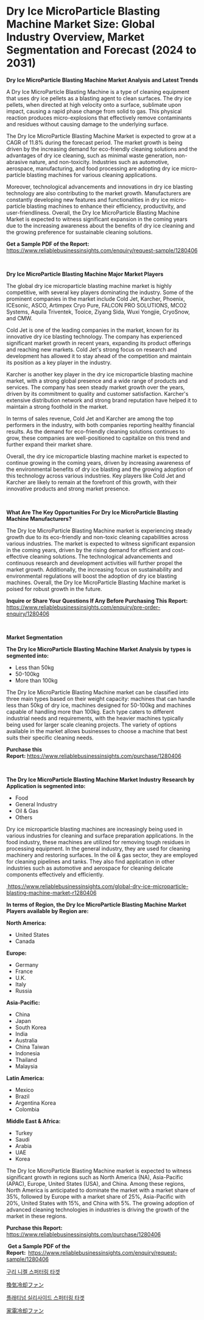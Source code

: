 <p><h1>Dry Ice MicroParticle Blasting Machine Market Size: Global Industry Overview, Market Segmentation and Forecast (2024 to 2031)</h1></p><p><strong>Dry Ice MicroParticle Blasting Machine Market Analysis and Latest Trends</strong></p>
<p><p>A Dry Ice MicroParticle Blasting Machine is a type of cleaning equipment that uses dry ice pellets as a blasting agent to clean surfaces. The dry ice pellets, when directed at high velocity onto a surface, sublimate upon impact, causing a rapid phase change from solid to gas. This physical reaction produces micro-explosions that effectively remove contaminants and residues without causing damage to the underlying surface.</p><p>The Dry Ice MicroParticle Blasting Machine Market is expected to grow at a CAGR of 11.8% during the forecast period. The market growth is being driven by the increasing demand for eco-friendly cleaning solutions and the advantages of dry ice cleaning, such as minimal waste generation, non-abrasive nature, and non-toxicity. Industries such as automotive, aerospace, manufacturing, and food processing are adopting dry ice micro-particle blasting machines for various cleaning applications.</p><p>Moreover, technological advancements and innovations in dry ice blasting technology are also contributing to the market growth. Manufacturers are constantly developing new features and functionalities in dry ice micro-particle blasting machines to enhance their efficiency, productivity, and user-friendliness. Overall, the Dry Ice MicroParticle Blasting Machine Market is expected to witness significant expansion in the coming years due to the increasing awareness about the benefits of dry ice cleaning and the growing preference for sustainable cleaning solutions.</p></p>
<p><strong>Get a Sample PDF of the Report:&nbsp;</strong> <a href="https://www.reliablebusinessinsights.com/enquiry/request-sample/1280406">https://www.reliablebusinessinsights.com/enquiry/request-sample/1280406</a></p>
<p>&nbsp;</p>
<p><strong>Dry Ice MicroParticle Blasting Machine Major Market Players</strong></p>
<p><p>The global dry ice microparticle blasting machine market is highly competitive, with several key players dominating the industry. Some of the prominent companies in the market include Cold Jet, Karcher, Phoenix, ICEsonic, ASCO, Artimpex Cryo Pure, FALCON PRO SOLUTIONS, MCO2 Systems, Aquila Triventek, Tooice, Ziyang Sida, Wuxi Yongjie, CryoSnow, and CMW.</p><p>Cold Jet is one of the leading companies in the market, known for its innovative dry ice blasting technology. The company has experienced significant market growth in recent years, expanding its product offerings and reaching new markets. Cold Jet's strong focus on research and development has allowed it to stay ahead of the competition and maintain its position as a key player in the industry.</p><p>Karcher is another key player in the dry ice microparticle blasting machine market, with a strong global presence and a wide range of products and services. The company has seen steady market growth over the years, driven by its commitment to quality and customer satisfaction. Karcher's extensive distribution network and strong brand reputation have helped it to maintain a strong foothold in the market.</p><p>In terms of sales revenue, Cold Jet and Karcher are among the top performers in the industry, with both companies reporting healthy financial results. As the demand for eco-friendly cleaning solutions continues to grow, these companies are well-positioned to capitalize on this trend and further expand their market share.</p><p>Overall, the dry ice microparticle blasting machine market is expected to continue growing in the coming years, driven by increasing awareness of the environmental benefits of dry ice blasting and the growing adoption of this technology across various industries. Key players like Cold Jet and Karcher are likely to remain at the forefront of this growth, with their innovative products and strong market presence.</p></p>
<p>&nbsp;</p>
<p><strong>What Are The Key Opportunities For Dry Ice MicroParticle Blasting Machine Manufacturers?</strong></p>
<p><p>The Dry Ice MicroParticle Blasting Machine market is experiencing steady growth due to its eco-friendly and non-toxic cleaning capabilities across various industries. The market is expected to witness significant expansion in the coming years, driven by the rising demand for efficient and cost-effective cleaning solutions. The technological advancements and continuous research and development activities will further propel the market growth. Additionally, the increasing focus on sustainability and environmental regulations will boost the adoption of dry ice blasting machines. Overall, the Dry Ice MicroParticle Blasting Machine market is poised for robust growth in the future.</p></p>
<p><strong>Inquire or Share Your Questions If Any Before Purchasing This Report:</strong> <a href="https://www.reliablebusinessinsights.com/enquiry/pre-order-enquiry/1280406">https://www.reliablebusinessinsights.com/enquiry/pre-order-enquiry/1280406</a></p>
<p>&nbsp;</p>
<p><strong>Market Segmentation</strong></p>
<p><strong>The Dry Ice MicroParticle Blasting Machine Market Analysis by types is segmented into:</strong></p>
<p><ul><li>Less than 50kg</li><li>50-100kg</li><li>More than 100kg</li></ul></p>
<p><p>The Dry Ice MicroParticle Blasting Machine market can be classified into three main types based on their weight capacity: machines that can handle less than 50kg of dry ice, machines designed for 50-100kg and machines capable of handling more than 100kg. Each type caters to different industrial needs and requirements, with the heavier machines typically being used for larger scale cleaning projects. The variety of options available in the market allows businesses to choose a machine that best suits their specific cleaning needs.</p></p>
<p><strong>Purchase this Report:&nbsp;</strong><a href="https://www.reliablebusinessinsights.com/purchase/1280406">https://www.reliablebusinessinsights.com/purchase/1280406</a></p>
<p>&nbsp;</p>
<p><strong>The Dry Ice MicroParticle Blasting Machine Market Industry Research by Application is segmented into:</strong></p>
<p><ul><li>Food</li><li>General Industry</li><li>Oil & Gas</li><li>Others</li></ul></p>
<p><p>Dry ice microparticle blasting machines are increasingly being used in various industries for cleaning and surface preparation applications. In the food industry, these machines are utilized for removing tough residues in processing equipment. In the general industry, they are used for cleaning machinery and restoring surfaces. In the oil & gas sector, they are employed for cleaning pipelines and tanks. They also find application in other industries such as automotive and aerospace for cleaning delicate components effectively and efficiently.</p></p>
<p><a href="https://www.reliablebusinessinsights.com/global-dry-ice-microparticle-blasting-machine-market-r1280406">&nbsp;https://www.reliablebusinessinsights.com/global-dry-ice-microparticle-blasting-machine-market-r1280406</a></p>
<p><strong>In terms of Region, the Dry Ice MicroParticle Blasting Machine Market Players available by Region are:</strong></p>
<p>
    <p> <strong> North America: </strong>
        <ul>
            <li>United States</li>
            <li>Canada</li>
        </ul>
        </p> 
    <p> <strong> Europe: </strong>
        <ul>
            <li>Germany</li>
            <li>France</li>
            <li>U.K.</li>
            <li>Italy</li>
            <li>Russia</li>
        </ul>
        </p> 
    <p> <strong> Asia-Pacific: </strong>
        <ul>
            <li>China</li>
            <li>Japan</li>
            <li>South Korea</li>
            <li>India</li>
            <li>Australia</li>
            <li>China Taiwan</li>
            <li>Indonesia</li>
            <li>Thailand</li>
            <li>Malaysia</li>
        </ul>
        </p> 
    <p> <strong> Latin America: </strong>
        <ul>
            <li>Mexico</li>
            <li>Brazil</li>
            <li>Argentina Korea</li>
            <li>Colombia</li>
        </ul>
        </p> 
    <p> <strong> Middle East & Africa: </strong>
        <ul>
            <li>Turkey</li>
            <li>Saudi</li>
            <li>Arabia</li>
            <li>UAE</li>
            <li>Korea</li>
        </ul>
    </p>
    </p>
<p><p>The Dry Ice MicroParticle Blasting Machine market is expected to witness significant growth in regions such as North America (NA), Asia-Pacific (APAC), Europe, United States (USA), and China. Among these regions, North America is anticipated to dominate the market with a market share of 35%, followed by Europe with a market share of 25%, Asia-Pacific with 20%, United States with 15%, and China with 5%. The growing adoption of advanced cleaning technologies in industries is driving the growth of the market in these regions.</p></p>
<p><strong>Purchase this Report: </strong><a href="https://www.reliablebusinessinsights.com/purchase/1280406">https://www.reliablebusinessinsights.com/purchase/1280406</a></p>
<p>&nbsp;<strong>Get a Sample PDF of the Report:&nbsp;&nbsp;</strong><a href="https://www.reliablebusinessinsights.com/enquiry/request-sample/1280406">https://www.reliablebusinessinsights.com/enquiry/request-sample/1280406</a></p>
<p><strong></strong></p>
<p><p><a href="https://medium.com/@bennyuigleyjks/%EA%B5%AC%EB%A6%AC-%EB%8B%88%EC%BC%88-%EC%8A%A4%ED%8D%BC%ED%84%B0%EB%A7%81-%ED%83%80%EA%B2%9F-%EC%8B%9C%EC%9E%A5-%EC%8B%9C%EC%9E%A5-%EC%A0%90%EC%9C%A0%EC%9C%A8-%EC%8B%9C%EC%9E%A5-%EB%8F%99%ED%96%A5-%EB%B0%8F-%EB%AF%B8%EB%9E%98-%EC%84%B1%EC%9E%A5-%ED%83%90%EC%83%89-a0f8e9b5de3c">구리 니켈 스퍼터링 타겟</a></p><p><a href="https://github.com/qwpelcjko9242629/Market-Research-Report-List-2/blob/main/784146798476.md">換気冷却ファン</a></p><p><a href="https://medium.com/@albinbrakus2023/%ED%94%8C%EB%9E%98%ED%8B%B0%EB%84%98-%EC%8B%A4%EB%A6%AC%EC%82%AC%EC%9D%B4%EB%93%9C-%EC%8A%A4%ED%8D%BC%ED%84%B0%EB%A7%81-%ED%83%80%EA%B2%9F-%EC%8B%9C%EC%9E%A5-%EA%B7%9C%EB%AA%A8-%EB%B0%8F-%EC%8B%9C%EC%9E%A5-%EB%8F%99%ED%96%A5-%EC%99%84%EC%A0%84%ED%95%9C-%EC%82%B0%EC%97%85-%EA%B0%9C%EC%9A%94-2024%EB%85%84%EB%B6%80%ED%84%B0-2031%EB%85%84%EA%B9%8C%EC%A7%80-328f49cd80b6">플래티넘 실리사이드 스퍼터링 타겟</a></p><p><a href="https://github.com/gfggqjbfys368009/Market-Research-Report-List-2/blob/main/726334698477.md">家電冷却ファン</a></p></p>
